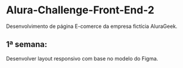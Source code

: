 # Alura-Challenge-Front-End-2

Desenvolvimento de página E-comerce da empresa fictícia AluraGeek.

## 1ª semana:
Desenvolver layout responsivo com base no modelo do Figma.
